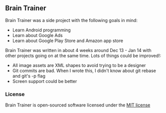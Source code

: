 ## Brain Trainer

Brain Trainer was a side project with the following goals in mind:
* Learn Android programming
* Learn about Google Ads
* Learn about Google Play Store and Amazon app store

Brain Trainer was written in about 4 weeks around Dec 13 - Jan 14 with other projects going on at the same time.  Lots of things could be improved!:
* All image assets are XML shapes to avoid trying to be a designer
* Git commits are bad.  When I wrote this, I didn't know about git rebase and git's -p flag
* Screen support could be better

### License

Brain Trainer is open-sourced software licensed under the [MIT license](http://opensource.org/licenses/MIT)

